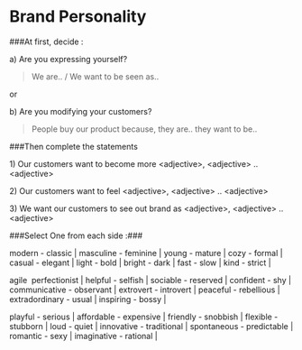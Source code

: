 # Brand Personality

###At first, decide :

a\) Are you expressing yourself?

>We are.. / We want to be seen as..

or

b\) Are you modifying your customers?

>People buy our product because, they are..  they want to be..

###Then complete the statements

1\) Our customers want to become more &lt;adjective&gt;, &lt;adjective&gt; .. &lt;adjective&gt;

2\) Our customers want to feel &lt;adjective&gt;, &lt;adjective&gt; .. &lt;adjective&gt;

3\) We want our customers to see out brand as &lt;adjective&gt;, &lt;adjective&gt; .. &lt;adjective&gt;  


###Select One from each side :###

modern - classic |
masculine - feminine |
young - mature |
cozy - formal |
casual - elegant |
light - bold |
bright - dark |
fast - slow |
kind - strict |


agile  perfectionist |
helpful - selfish |
sociable - reserved |
confident - shy |
communicative - observant |
extrovert - introvert |
peaceful - rebellious |
extradordinary - usual |
inspiring - bossy |


playful - serious |
affordable - expensive |
friendly - snobbish |
flexible - stubborn |
loud - quiet |
innovative - traditional |
spontaneous - predictable |
romantic - sexy |
imaginative - rational |

